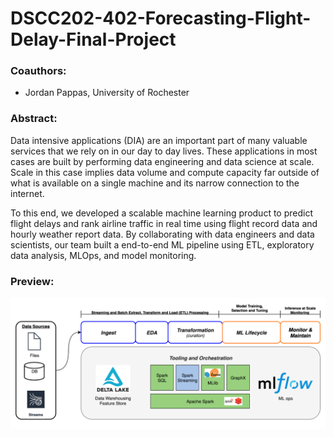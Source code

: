 # DSCC202-402-Forecasting-Flight-Delay-Final-Project

### Coauthors:
- Jordan Pappas, University of Rochester

### Abstract:
Data intensive applications (DIA) are an important part of many valuable services that we rely on in our day to day lives. These applications in most cases are built by performing data engineering and data science at scale. Scale in this case implies data volume and compute capacity far outside of what is available on a single machine and its narrow connection to the internet.

To this end, we developed a scalable machine learning product to predict flight delays and rank airline traffic in real time using flight record data and hourly weather report data. By collaborating with data engineers and data scientists, our team built a end-to-end ML pipeline using ETL, exploratory data analysis, MLOps, and model monitoring.



### Preview:

![](https://github.com/jordanjpappas/DSCC202-402-Forecasting-Flight-Delay-Final-Project/blob/main/DIA%20Framework-DIA%20Process%20-%201.png)
